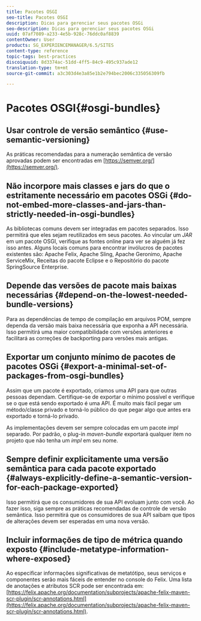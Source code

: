 ```yaml
---
title: Pacotes OSGI
seo-title: Pacotes OSGI
description: Dicas para gerenciar seus pacotes OSGi
seo-description: Dicas para gerenciar seus pacotes OSGi
uuid: 07af7089-a233-4e5b-928c-76ddc0af8839
contentOwner: User
products: SG_EXPERIENCEMANAGER/6.5/SITES
content-type: reference
topic-tags: best-practices
discoiquuid: 8d3374ac-51dd-4ff5-84c9-495c937ade12
translation-type: tm+mt
source-git-commit: a3c303d4e3a85e1b2e794bec2006c335056309fb

---
```



# Pacotes OSGI{#osgi-bundles}

## Usar controle de versão semântico {#use-semantic-versioning}

As práticas recomendadas para a numeração semântica de versão aprovadas podem ser encontradas em [https://semver.org/](https://semver.org/).

## Não incorpore mais classes e jars do que o estritamente necessário em pacotes OSGi {#do-not-embed-more-classes-and-jars-than-strictly-needed-in-osgi-bundles}

As bibliotecas comuns devem ser integradas em pacotes separados. Isso permitirá que eles sejam reutilizados em seus pacotes. Ao vincular um *JAR* em um pacote OSGI, verifique as fontes online para ver se alguém já fez isso antes. Alguns locais comuns para encontrar invólucros de pacotes existentes são: Apache Felix, Apache Sling, Apache Geronimo, Apache ServiceMix, Receitas do pacote Eclipse e o Repositório do pacote SpringSource Enterprise.

## Depende das versões de pacote mais baixas necessárias {#depend-on-the-lowest-needed-bundle-versions}

Para as dependências de tempo de compilação em arquivos POM, sempre dependa da versão mais baixa necessária que exponha a API necessária. Isso permitirá uma maior compatibilidade com versões anteriores e facilitará as correções de backporting para versões mais antigas.

## Exportar um conjunto mínimo de pacotes de pacotes OSGi {#export-a-minimal-set-of-packages-from-osgi-bundles}

Assim que um pacote é exportado, criamos uma API para que outras pessoas dependam. Certifique-se de exportar o mínimo possível e verifique se o que está sendo exportado é uma API. É muito mais fácil pegar um método/classe privado e torná-lo público do que pegar algo que antes era exportado e torná-lo privado.

As implementações devem ser sempre colocadas em um pacote *impl* separado. Por padrão, o plug-in *maven-bundle* exportará qualquer item no projeto que não tenha um *impl* em seu nome.

## Sempre definir explicitamente uma versão semântica para cada pacote exportado {#always-explicitly-define-a-semantic-version-for-each-package-exported}

Isso permitirá que os consumidores de sua API evoluam junto com você. Ao fazer isso, siga sempre as práticas recomendadas de controle de versão semântica. Isso permitirá que os consumidores de sua API saibam que tipos de alterações devem ser esperadas em uma nova versão.

## Incluir informações de tipo de métrica quando exposto {#include-metatype-information-where-exposed}

Ao especificar informações significativas de metatótipo, seus serviços e componentes serão mais fáceis de entender no console do Felix. Uma lista de anotações e atributos SCR pode ser encontrada em: [https://felix.apache.org/documentation/subprojects/apache-felix-maven-scr-plugin/scr-annotations.html](https://felix.apache.org/documentation/subprojects/apache-felix-maven-scr-plugin/scr-annotations.html).

